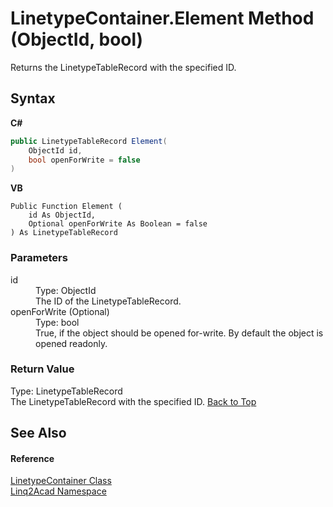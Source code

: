 # LinetypeContainer.Element Method (ObjectId, bool)
 

Returns the LinetypeTableRecord with the specified ID.

## Syntax

**C#**<br />
``` C#
public LinetypeTableRecord Element(
	ObjectId id,
	bool openForWrite = false
)
```

**VB**<br />
``` VB
Public Function Element ( 
	id As ObjectId,
	Optional openForWrite As Boolean = false
) As LinetypeTableRecord
```


### Parameters
<dl><dt>id</dt><dd>Type: ObjectId<br />The ID of the LinetypeTableRecord.</dd><dt>openForWrite (Optional)</dt><dd>Type: bool<br />True, if the object should be opened for-write. By default the object is opened readonly.</dd></dl>

### Return Value
Type: LinetypeTableRecord<br />The LinetypeTableRecord with the specified ID.
<a href="#LinetypeContainerElement-Method-ObjectId-bool">Back to Top</a>

## See Also


#### Reference
<a href="T_Linq2Acad_LinetypeContainer.md#LinetypeContainer-Class">LinetypeContainer Class</a><br /><a href="N_Linq2Acad.md#Linq2Acad-Namespace">Linq2Acad Namespace</a><br />
